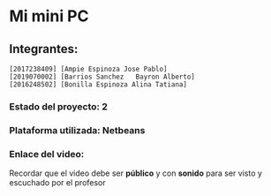 # Mi mini PC
## Integrantes:
    [2017238409] [Ampie Espinoza Jose Pablo]
    [2019070002] [Barrios Sanchez	Bayron Alberto]
    [2016248502] [Bonilla Espinoza Alina Tatiana]

### Estado del proyecto: 2
### Plataforma utilizada: Netbeans
### Enlace del video: 
Recordar que el video debe ser **público** y con **sonido** para ser visto y escuchado por el profesor
